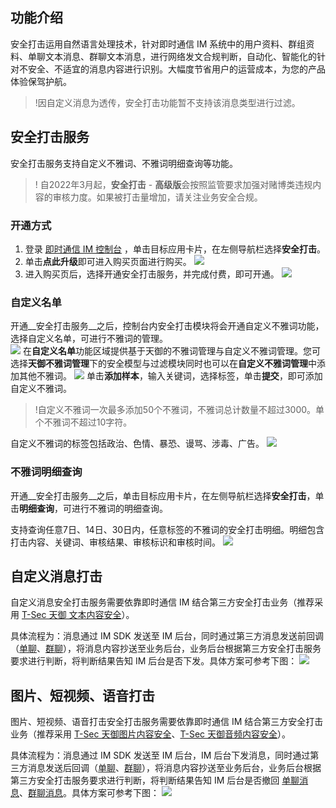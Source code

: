 
## 功能介绍

安全打击运用自然语言处理技术，针对即时通信 IM 系统中的用户资料、群组资料、单聊文本消息、群聊文本消息，进行网络发文合规判断，自动化、智能化的针对不安全、不适宜的消息内容进行识别。大幅度节省用户的运营成本，为您的产品体验保驾护航。
>!因自定义消息为透传，安全打击功能暂不支持该消息类型进行过滤。

## 安全打击服务
安全打击服务支持自定义不雅词、不雅词明细查询等功能。
>!  自2022年3月起，**安全打击** -  **高级版**会按照监管要求加强对赌博类违规内容的审核力度。如果被打击量增加，请关注业务安全合规。
### 开通方式
1. 登录 [即时通信 IM 控制台](https://console.cloud.tencent.com/im) ，单击目标应用卡片，在左侧导航栏选择**安全打击**。
2. 单击**点此升级**即可进入购买页面进行购买。
![](https://qcloudimg.tencent-cloud.cn/raw/a593b5dfc50fab28ee828866b4722197.png)
3. 进入购买页后，选择开通安全打击服务，并完成付费，即可开通。
![](https://qcloudimg.tencent-cloud.cn/raw/a6451998522f409622b859c52fae4983.png)
### 自定义名单
开通__安全打击服务__之后，控制台内安全打击模块将会开通自定义不雅词功能，选择自定义名单，可进行不雅词的管理。  
![](https://qcloudimg.tencent-cloud.cn/raw/c84ebbe7e0c5186886bfe8defd77630d.png)
在**自定义名单**功能区域提供基于天御的不雅词管理与自定义不雅词管理。您可选择**天御不雅词管理**下的安全模型与过滤模块同时也可以在**自定义不雅词管理**中添加其他不雅词。
![](https://qcloudimg.tencent-cloud.cn/raw/2ca08e630742d4c59870853f59d1c466.png)
单击**添加样本**，输入关键词，选择标签，单击**提交**，即可添加自定义不雅词。
>!自定义不雅词一次最多添加50个不雅词，不雅词总计数量不超过3000。单个不雅词不超过10字符。

自定义不雅词的标签包括政治、色情、暴恐、谩骂、涉毒、广告。
![](https://main.qcloudimg.com/raw/07d7c43f84cd4b8c1365200e246fd058.png)

### 不雅词明细查询
开通__安全打击服务__之后，单击目标应用卡片，在左侧导航栏选择**安全打击**，单击**明细查询**，可进行不雅词的明细查询。

支持查询任意7日、14日、30日内，任意标签的不雅词的安全打击明细。明细包含打击内容、关键词、审核结果、审核标识和审核时间。
![](https://main.qcloudimg.com/raw/0172f5396556a7fd66d3efe118d8b8e4.png)


## 自定义消息打击
自定义消息安全打击服务需要依靠即时通信 IM 结合第三方安全打击业务（推荐采用 [T-Sec 天御 文本内容安全](https://cloud.tencent.com/product/tms)）。

具体流程为：消息通过 IM SDK 发送至 IM 后台，同时通过第三方消息发送前回调（[单聊](https://cloud.tencent.com/document/product/269/1632 )、[群聊](https://cloud.tencent.com/document/product/269/1619 )），将消息内容抄送至业务后台，业务后台根据第三方安全打击服务要求进行判断，将判断结果告知 IM 后台是否下发。具体方案可参考下图：
![](https://main.qcloudimg.com/raw/a084f328cef8e08088e50b3f4fee6de2.png)

## 图片、短视频、语音打击
图片、短视频、语音打击安全打击服务需要依靠即时通信 IM 结合第三方安全打击业务（推荐采用 [T-Sec 天御图片内容安全](https://cloud.tencent.com/product/ims)、[T-Sec 天御音频内容安全](https://cloud.tencent.com/product/ams)）。

具体流程为：消息通过 IM SDK 发送至 IM 后台，IM 后台下发消息，同时通过第三方消息发送后回调（[单聊](https://cloud.tencent.com/document/product/269/1632 )、[群聊](https://cloud.tencent.com/document/product/269/1619 )），将消息内容抄送至业务后台，业务后台根据第三方安全打击服务要求进行判断，将判断结果告知 IM 后台是否撤回 [单聊消息](https://cloud.tencent.com/document/product/269/38980)、[群聊消息](https://cloud.tencent.com/document/product/269/12341 )。具体方案可参考下图：
![](https://main.qcloudimg.com/raw/9eaba59afe880669a18a84a9ce237176.png)

